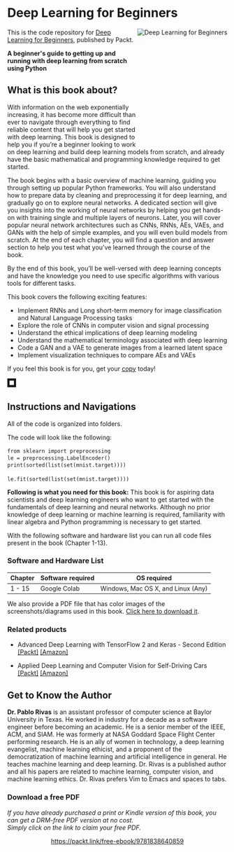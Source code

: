 


# Deep Learning for Beginners

<a href="https://www.packtpub.com/product/deep-learning-for-beginners/9781838640859?utm_source=github&utm_medium=repository&utm_campaign=9781838640859"><img src="https://static.packt-cdn.com/products/9781838640859/cover/smaller" alt="Deep Learning for Beginners" height="260px" align="right"></a>

This is the code repository for [Deep Learning for Beginners](https://www.packtpub.com/product/deep-learning-for-beginners/9781838640859?utm_source=github&utm_medium=repository&utm_campaign=9781838640859), published by Packt.

**A beginner's guide to getting up and running with deep learning from scratch using Python**

## What is this book about?
With information on the web exponentially increasing, it has become more difficult than ever to navigate through everything to find reliable content that will help you get started with deep learning. This book is designed to help you if you’re a beginner looking to work on deep learning and build deep learning models from scratch, and already have the basic mathematical and programming knowledge required to get started.

The book begins with a basic overview of machine learning, guiding you through setting up popular Python frameworks. You will also understand how to prepare data by cleaning and preprocessing it for deep learning, and gradually go on to explore neural networks. A dedicated section will give you insights into the working of neural networks by helping you get hands-on with training single and multiple layers of neurons. Later, you will cover popular neural network architectures such as CNNs, RNNs, AEs, VAEs, and GANs with the help of simple examples, and you will even build models from scratch. At the end of each chapter, you will find a question and answer section to help you test what you’ve learned through the course of the book.

By the end of this book, you’ll be well-versed with deep learning concepts and have the knowledge you need to use specific algorithms with various tools for different tasks.

This book covers the following exciting features: 
* Implement RNNs and Long short-term memory for image classification and Natural Language Processing tasks
* Explore the role of CNNs in computer vision and signal processing
* Understand the ethical implications of deep learning modeling
* Understand the mathematical terminology associated with deep learning
* Code a GAN and a VAE to generate images from a learned latent space
* Implement visualization techniques to compare AEs and VAEs

If you feel this book is for you, get your [copy](https://www.amazon.com/dp/1838640851) today!

<a href="https://www.packtpub.com/?utm_source=github&utm_medium=banner&utm_campaign=GitHubBanner"><img src="https://raw.githubusercontent.com/PacktPublishing/GitHub/master/GitHub.png" alt="https://www.packtpub.com/" border="5" /></a>

## Instructions and Navigations
All of the code is organized into folders.

The code will look like the following:
```
from sklearn import preprocessing
le = preprocessing.LabelEncoder()
print(sorted(list(set(mnist.target))))

le.fit(sorted(list(set(mnist.target))))
```


**Following is what you need for this book:**
This book is for aspiring data scientists and deep learning engineers who want to get started with the fundamentals of deep learning and neural networks. Although no prior knowledge of deep learning or machine learning is required, familiarity with linear algebra and Python programming is necessary to get started. 

With the following software and hardware list you can run all code files present in the book (Chapter 1-13).

### Software and Hardware List

| Chapter  | Software required                                                                    | OS required                        |
| -------- | -------------------------------------------------------------------------------------| -----------------------------------|
| 1 - 15   |  Google Colab                             						                                | Windows, Mac OS X, and Linux (Any) |


We also provide a PDF file that has color images of the screenshots/diagrams used in this book. [Click here to download it](https://static.packt-cdn.com/downloads/9781838640859_ColorImages.pdf).


### Related products <Other books you may enjoy>
* Advanced Deep Learning with TensorFlow 2 and Keras - Second Edition [[Packt]](https://www.packtpub.com/product/advanced-deep-learning-with-tensorflow-2-and-keras-second-edition/9781838821654) [[Amazon]](https://www.amazon.com/dp/B0851D5YQQ)

* Applied Deep Learning and Computer Vision for Self-Driving Cars [[Packt]](https://www.packtpub.com/product/applied-deep-learning-and-computer-vision-for-self-driving-cars/9781838646301) [[Amazon]](https://www.amazon.com/dp/1838646302)

## Get to Know the Author
 
**Dr. Pablo Rivas**
is an assistant professor of computer science at Baylor University in Texas. He worked in industry for a decade as a software engineer before becoming an academic. He is a senior member of the IEEE, ACM, and SIAM. He was formerly at NASA Goddard Space Flight Center performing research. He is an ally of women in technology, a deep learning evangelist, machine learning ethicist, and a proponent of the democratization of machine learning and artificial intelligence in general. He teaches machine learning and deep learning. Dr. Rivas is a published author and all his papers are related to machine learning, computer vision, and machine learning ethics. Dr. Rivas prefers Vim to Emacs and spaces to tabs.

### Download a free PDF

 <i>If you have already purchased a print or Kindle version of this book, you can get a DRM-free PDF version at no cost.<br>Simply click on the link to claim your free PDF.</i>
<p align="center"> <a href="https://packt.link/free-ebook/9781838640859">https://packt.link/free-ebook/9781838640859 </a> </p>